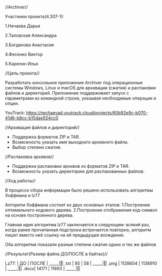 //Archiver//

Участники проекта(4.307-1):

1.Нечаева Дарья

2.Таловская Александра

3.Богданова Анастасия

4.Фесенко Виктор

5.Карелин Илья

//Цель проекта//

Разработать консольное приложение Archiver под операционные системы Windows,
Linux и macOS для архивации (сжатия) и распаковки файлов и директорий. 
Приложение поддерживает запуск с параметрами из командной
строки, указывая необходимые операции и опции.

YouTrack: https://nechaevad.youtrack.cloud/projects/60b92e9c-b070-41d6-b8cc-b15dae924cc0

//Архивация файлов и директорий//

- Поддержка форматов ZIP и TAR.
- Возможность указать имя выходного архивного файла.
- Выбор степени сжатия.

//Распаковка архивов//

- Поддержка распаковки архивов из форматов ZIP и TAR.
- Возможность указать директорию для распакованных файлов.

//Ход работы//

В процессе сбора информации было решено использовать алгоритмы Хоффмана и lz77

Алгоритм Хоффмана состоит из двух основных этапов:
1.Построение оптимального кодового дерева.
2.Построение отображения код-символ на основе построенного дерева.

Главная идея алгоритма lz77 заключается в следующем: 
всякий раз, когда ранее прочитанная подстрока встречается повторно, 
алгоритм пишет вместо неё ссылку на её предыдущее вхождение.

Оба алгоритма показали разные степени сжатия одних и тех же файлов

//Результат(Размер файла ДО/ПОСЛЕ в байтах)//

Lz77:
     |   ДО     |   ПОСЛЕ  |
_____|__________|__________|
.txt |   95     |   58     |
_____|__________|__________|
.png | 1128604  | 1136910  |
_____|__________|__________|
.docx|  14171   |  11693   |
_____|__________|__________|







